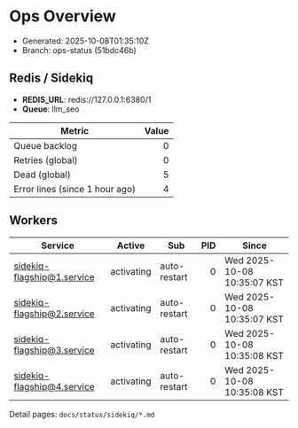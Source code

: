 # Ops Overview

- Generated: 2025-10-08T01:35:10Z
- Branch: ops-status (51bdc46b)

## Redis / Sidekiq
- **REDIS_URL**: redis://127.0.0.1:6380/1
- **Queue**: llm_seo

| Metric | Value |
|---|---:|
| Queue backlog | 0 |
| Retries (global) | 0 |
| Dead (global) | 5 |
| Error lines (since 1 hour ago) | 4 |

## Workers
| Service | Active | Sub | PID | Since |
|---|---|---|---:|---|
| sidekiq-flagship@1.service | activating | auto-restart | 0 | Wed 2025-10-08 10:35:07 KST |
| sidekiq-flagship@2.service | activating | auto-restart | 0 | Wed 2025-10-08 10:35:07 KST |
| sidekiq-flagship@3.service | activating | auto-restart | 0 | Wed 2025-10-08 10:35:08 KST |
| sidekiq-flagship@4.service | activating | auto-restart | 0 | Wed 2025-10-08 10:35:08 KST |

Detail pages: `docs/status/sidekiq/*.md`
